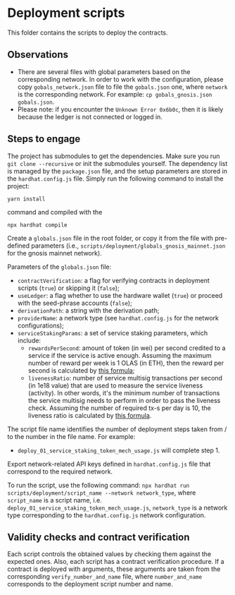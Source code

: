 # Deployment scripts

This folder contains the scripts to deploy the contracts.

## Observations
- There are several files with global parameters based on the corresponding network. In order to work with the configuration, please copy `gobals_network.json` file to file the `gobals.json` one, where `network` is the corresponding network. For example: `cp gobals_gnosis.json gobals.json`.
- Please note: if you encounter the `Unknown Error 0x6b0c`, then it is likely because the ledger is not connected or logged in.

## Steps to engage
The project has submodules to get the dependencies. Make sure you run `git clone --recursive` or init the submodules yourself.
The dependency list is managed by the `package.json` file, and the setup parameters are stored in the `hardhat.config.js` file.
Simply run the following command to install the project:
```
yarn install
```
command and compiled with the
```
npx hardhat compile
```

Create a `globals.json` file in the root folder, or copy it from the file with pre-defined parameters (i.e., `scripts/deployment/globals_gnosis_mainnet.json` for the gnosis mainnet network).

Parameters of the `globals.json` file:
- `contractVerification`: a flag for verifying contracts in deployment scripts (`true`) or skipping it (`false`);
- `useLedger`: a flag whether to use the hardware wallet (`true`) or proceed with the seed-phrase accounts (`false`);
- `derivationPath`: a string with the derivation path;
- `providerName`: a network type (see `hardhat.config.js` for the network configurations);
- `serviceStakingParams`: a set of service staking parameters, which include:
  - `rewardsPerSecond`: amount of token (in wei) per second credited to a service if the service is active enough. Assuming the maximum
    number of reward per week is 1 OLAS (in ETH), then the reward per second is calculated by
    [this formula](https://www.wolframalpha.com/input?i=1+*+10%5E18+%2F+%283600+*+24+*+7%29);
  - `livenessRatio`: number of service multisig transactions per second (in 1e18 value) that are used to measure the service
    liveness (activity). In other words, it's the minimum number of transactions the service multisig needs to perform in order
    to pass the liveness check. Assuming the number of required tx-s per day is 10, the liveness ratio is calculated by
    [this formula](https://www.wolframalpha.com/input?i=%28115740740740740+*+60+*+60+*+24%29+%2F+10%5E18).

The script file name identifies the number of deployment steps taken from / to the number in the file name. For example:
- `deploy_01_service_staking_token_mech_usage.js` will complete step 1.

Export network-related API keys defined in `hardhat.config.js` file that correspond to the required network.

To run the script, use the following command:
`npx hardhat run scripts/deployment/script_name --network network_type`,
where `script_name` is a script name, i.e. `deploy_01_service_staking_token_mech_usage.js`, `network_type` is a network type corresponding to the `hardhat.config.js` network configuration.

## Validity checks and contract verification
Each script controls the obtained values by checking them against the expected ones. Also, each script has a contract verification procedure.
If a contract is deployed with arguments, these arguments are taken from the corresponding `verify_number_and_name` file, where `number_and_name` corresponds to the deployment script number and name.

